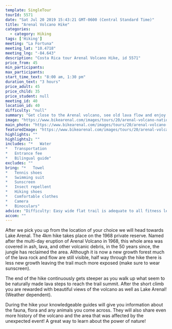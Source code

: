 ```yaml
---
template: SingleTour
tourId: 5571
date: "Sat Jul 20 2019 15:43:21 GMT-0600 (Central Standard Time)"
title: "Arenal Volcano Hike"
categories: 
  - category: Hiking
tags: ['Hiking']
meeting: "La Fortuna"
meeting_lat: "10.4718"
meeting_lng: "-84.643"
description: "Costa Rica tour Arenal Volcano Hike, id 5571"
price_from: 45
min_participants: 
max_participants: 
start_time_text: "8:00 am, 1:30 pm"
duration_text: "3 hours"
price_adult: 45
price_child: 35
price_student: null
meeting_id: 40
location_id: 40
difficulty: "null"
summary: "Get close to the Arenal volcano, see old lava flow and enjoy a hike through the jungle. This trail starts out on fire access roads and turns into single track through the volcanic rock and new growth forest. A trail that everyone can enjoy!"
image: "https://www.bikearenal.com/images/tours/20/arenal-volcano-national-park.jpg"
main_photo: "https://www.bikearenal.com/images/tours/20/arenal-volcano-national-park.jpg"
featuredImage: "https://www.bikearenal.com/images/tours/20/arenal-volcano-national-park.jpg"
highlights: ""
highlights2: ""
includes: "*   Water
*   Transportation
*   Entrance fee
*   Bilingual guide"
excludes: ""
bring: "*   Towel
*   Tennis shoes
*   Swimming suit
*   Sunscreen
*   Insect repellent
*   Hiking shoes
*   Comfortable clothes
*   Camera
*   Binoculars"
advice: "Difficulty: Easy wide flat trail is adequate to all fitness levels. • Optional stop at the hot springs of your choice at tour end."
accom: ""
---
```

After we pick you up from the location of your choice we will head towards Lake Arenal. The 4km hike takes place on the 1968 private reserve. Named after the multi-day eruption of Arenal Volcano in 1968, this whole area was covered in ash, lava, and other volcanic debris, in the 50 years since, the jungle has reclaimed the area. Although it is now a new growth forest much of the lava rock and flow are still visible, half way through the hike there is less new growth leaving the trail much more exposed (make sure to wear sunscreen).

The end of the hike continuously gets steeper as you walk up what seem to be naturally made lava steps to reach the trail summit. After the short climb you are rewarded with beautiful views of the volcano as well as Lake Arenal! (Weather dependent).

During the hike your knowledgeable guides will give you information about the fauna, flora and any animals you come across. They will also share even more history of the volcano and the area that was affected by the unexpected event! A great way to learn about the power of nature!